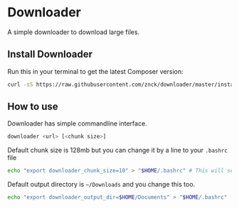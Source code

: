 Downloader
==========

A simple downloader to download large files.


## Install Downloader

Run this in your terminal to get the latest Composer version:
```bash
curl -sS https://raw.githubusercontent.com/znck/downloader/master/install.sh | sudo bash
```

## How to use

Downloader has simple commandline interface.

```bash
downloader <url> [<chunk size>]
```	

Default chunk size is 128mb but you can change it by a line to your `.bashrc` file

```bash
echo "export downloader_chunk_size=10" > "$HOME/.bashrc" # This will set chunk size to 10mb.
```
Default output directory is `~/Downloads` and you change this too.

```bash
echo "export downloader_output_dir=$HOME/Documents" > "$HOME/.bashrc"
```